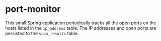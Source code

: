 # port-monitor

This small Spring application periodically tracks all the open ports on the hosts listed in the `ip_address` table. The IP addresses and open ports are persisted to the `scan_results` table.

